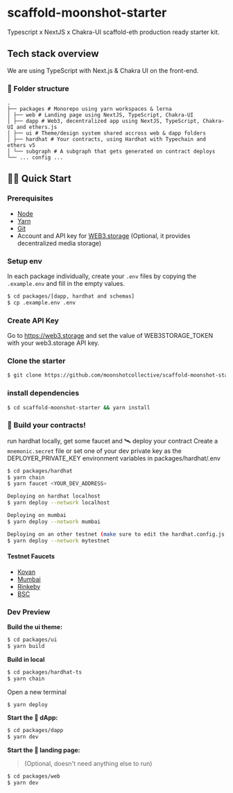 # scaffold-moonshot-starter

Typescript x NextJS x Chakra-UI scaffold-eth production ready starter kit.

## Tech stack overview

We are using TypeScript with Next.js & Chakra UI on the front-end.

### 📁 Folder structure

```
.
├── packages # Monorepo using yarn workspaces & lerna
│ ├── web # Landing page using NextJS, TypeScript, Chakra-UI
│ ├── dapp # Web3, decentralized app using NextJS, TypeScript, Chakra-UI and ethers.js
│ ├── ui # Theme/design system shared accross web & dapp folders
│ ├── hardhat # Your contracts, using Hardhat with Typechain and ethers v5
│ └── subgraph # A subgraph that gets generated on contract deploys
└── ... config ...
```

## 🏄‍♂️ Quick Start

### Prerequisites

- [Node](https://nodejs.org/en/download/)
- [Yarn](https://classic.yarnpkg.com/en/docs/install/)
- [Git](https://git-scm.com/downloads)
- Account and API key for [WEB3.storage](https://web3.storage/) (Optional, it provides decentralized media storage)

### Setup env

In each package individually, create your `.env` files by copying the `.example.env` and fill in the empty values.

```sh
$ cd packages/[dapp, hardhat and schemas]
$ cp .example.env .env
```

### Create API Key

Go to https://web3.storage and set the value of WEB3STORAGE_TOKEN with your web3.storage API key.

### Clone the starter

```sh
$ git clone https://github.com/moonshotcollective/scaffold-moonshot-starter.git
```

### install dependencies

```sh
$ cd scaffold-moonshot-starter && yarn install
```

### 👷‍ Build your contracts!

run hardhat locally, get some faucet and 🛰 deploy your contract
Create a `mnemonic.secret` file or set one of your dev private key as the DEPLOYER_PRIVATE_KEY environment variables in packages/hardhat/.env

```sh
$ cd packages/hardhat
$ yarn chain
$ yarn faucet <YOUR_DEV_ADDRESS>

Deploying on hardhat localhost
$ yarn deploy --network localhost

Deploying on mumbai
$ yarn deploy --network mumbai

Deploying on an other testnet (make sure to edit the hardhat.config.js first)
$ yarn deploy --network mytestnet
```

#### Testnet Faucets

- [Kovan](https://faucets.chain.link/kovan)
- [Mumbai](https://faucet.polygon.technology/)
- [Rinkeby](https://faucet.rinkeby.io/)
- [BSC](https://testnet.binance.org/faucet-smart)

### Dev Preview

**Build the ui theme:**

```bash
$ cd packages/ui
$ yarn build
```

**Build in local**

```bash
$ cd packages/hardhat-ts
$ yarn chain
```

Open a new terminal

```bash
$ yarn deploy
```

**Start the 📱 dApp:**

```bash
$ cd packages/dapp
$ yarn dev
```

**Start the 📱 landing page:**

> (Optional, doesn't need anything else to run)

```sh
$ cd packages/web
$ yarn dev
```
